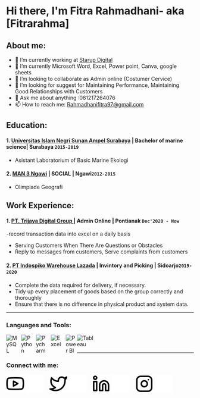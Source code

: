 # Hi there, I'm Fitra Rahmadhani- aka [Fitrarahma]
## About me:
- 🔭 I’m currently working at [Starup Digital](https://tridi.net/)
- 🌱 I’m currently Microsoft Word, Excel, Power point, Canva, google sheets
- 👯 I’m looking to collaborate as Admin online (Costumer Cervice)
- 🤔 I’m looking for suggest for Maintaining Performance, Maintaining Good Relationships with Customers
- 💬 Ask me about anything :081217264076
- 📫 How to reach me: Rahmadhanifitra97@gmail.com

## Education:

#### 1. [Universitas Islam Negri Sunan Ampel Surabaya](https://uinsby.ac.id/) | Bachelor of marine science| Surabaya `2015-2019`
   - Asistant Laboratorium of Basic Marine Ekologi
 #### 2. [MAN 3 Ngawi](https://man3ngawi.sch.id/) | SOCIAL | Ngawi`2012-2015`
   - Olimpiade Geografi

## Work Experience:
#### 1. [PT. Trijaya Digital Group ](https://tridi.net/) | Admin Online | Pontianak `Dec'2020 - Now`
   -record transaction data into excel on a daily basis
   - Serving Customers When There Are Questions or Obstacles
   - Reply to messages from customers, Serve complaints from customers
#### 2. [ PT Indospiko Warehouse Lazada](http://www.indopsiko.com/) | Invintory and Picking | Sidoarjo`2019-2020`
   - Complete the data required for delivery, if necessary. 
   - Tidy up every placement of goods based on the group correctly and thoroughly
   - Ensure that there is no difference in physical product and system data.
   
---

### Languages and Tools:

[<img align="left" alt="MySQL" width="30px" src="https://cdn.jsdelivr.net/gh/devicons/devicon/icons/mysql/mysql-original.svg" style="padding-right:10px;" />][webdev]
[<img align="left" alt="Python" width="30px" src="https://upload.wikimedia.org/wikipedia/commons/thumb/c/c3/Python-logo-notext.svg/110px-Python-logo-notext.svg.png?20100317150552" style="padding-right:10px;" />][webdev]
[<img align="left" alt="Pycharm" width="30px" src="https://upload.wikimedia.org/wikipedia/commons/thumb/1/1d/PyCharm_Icon.svg/220px-PyCharm_Icon.svg.png" style="padding-right:10px;" />][webdev]
[<img align="left" alt="Excel" width="30px" src="https://is2-ssl.mzstatic.com/image/thumb/Purple126/v4/a8/fd/5a/a8fd5a84-c6f1-355f-3b9f-6e86598efaa3/XCEL.png/1200x630bb.png" style="padding-right:10px;" />][webdev]
[<img align="left" alt="Power BI" width="30px" src="https://powerbi.microsoft.com/pictures/application-logos/svg/powerbi.svg" style="padding-right:0px;" />][webdev]
[<img align="left" alt="Tableau" width="50px" src="https://logos-world.net/wp-content/uploads/2021/10/Tableau-Symbol.png" style="padding-right:10px;" />][webdev]

<br />
<br />

---
### Connect with me:

[![website](./img/youtube-light.svg)](https://www.youtube.com/channel/UC22xix7qvwpYWnSQ5QEYtAQ#gh-light-mode-only)
[![website](./img/youtube-dark.svg)](https://www.youtube.com/channel/UC22xix7qvwpYWnSQ5QEYtAQ#gh-dark-mode-only)
&nbsp;&nbsp;
[![website](./img/twitter-light.svg)](https://twitter.com/vincentwwidyan#gh-light-mode-only)
[![website](./img/twitter-dark.svg)](https://twitter.com/vincentwwidyan#gh-dark-mode-only)
&nbsp;&nbsp;
[![website](./img/linkedin-light.svg)](https://www.linkedin.com/in/vincentwidyan#gh-light-mode-only)
[![website](./img/linkedin-dark.svg)](https://www.linkedin.com/in/vincentwidyan#gh-dark-mode-only)
&nbsp;&nbsp;
[![website](./img/instagram-light.svg)](https://instagram.com/vincentwwidyan#gh-light-mode-only)
[![website](./img/instagram-dark.svg)](https://instagram.com/vincentwwidyan#gh-dark-mode-only)



[webdev]: https://github.com/vincentwidyan/vincentwidyan
